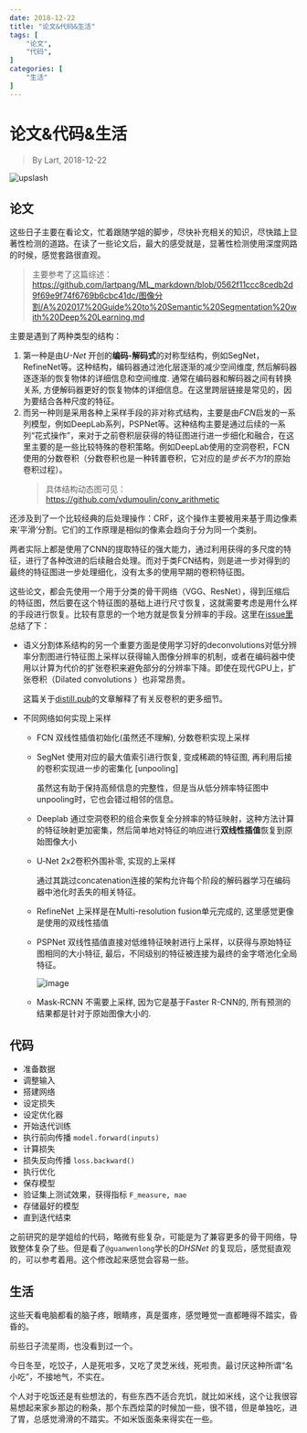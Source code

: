 ```yaml
---
date: 2018-12-22
title: "论文&代码&生活"
tags: [
    "论文",
    "代码",
]
categories: [
    "生活"
]
---
```


# 论文&代码&生活

> By Lart, 2018-12-22

![upslash](https://images.unsplash.com/photo-1499028344343-cd173ffc68a9?ixlib=rb-1.2.1&ixid=eyJhcHBfaWQiOjEyMDd9&auto=format&fit=crop&w=750&q=80)

## 论文

这些日子主要在看论文，忙着跟随学姐的脚步，尽快补充相关的知识，尽快踏上显著性检测的道路。在读了一些论文后，最大的感受就是，显著性检测使用深度网路的时候，感觉套路很直观。

> 主要参考了这篇综述：<https://github.com/lartpang/ML_markdown/blob/0562f11ccc8cedb2d9f69e9f74f6769b6cbc41dc/图像分割/A%202017%20Guide%20to%20Semantic%20Segmentation%20with%20Deep%20Learning.md>

主要是遇到了两种类型的结构：

1. 第一种是由*U-Net* 开创的**编码-解码式**的对称型结构，例如SegNet，RefineNet等。这种结构，编码器通过池化层逐渐的减少空间维度, 然后解码器逐逐渐的恢复物体的详细信息和空间维度. 通常在编码器和解码器之间有转换关系, 方便解码器更好的恢复物体的详细信息。在这里跨层链接是常见的，因为要结合各种尺度的特征。
2. 而另一种则是采用各种上采样手段的非对称式结构，主要是由*FCN*启发的一系列模型，例如DeepLab系列，PSPNet等。这种结构主要是通过后续的一系列“花式操作”，来对于之前卷积层获得的特征图进行进一步细化和融合，在这里主要的是一些比较特殊的卷积策略。例如DeepLab使用的空洞卷积，FCN使用的分数卷积（分数卷积也是一种转置卷积，它对应的是*步长不为1*的原始卷积过程）。
   > 具体结构动态图可见：<https://github.com/vdumoulin/conv_arithmetic>

还涉及到了一个比较经典的后处理操作：CRF，这个操作主要被用来基于周边像素来‘平滑’分割。它们的工作原理是相似的像素会趋向于分为同一个类别。

两者实际上都是使用了CNN的提取特征的强大能力，通过利用获得的多尺度的特征，进行了各种改进的后续融合处理。而对于类FCN结构，则是进一步对得到的最终的特征图进一步处理细化，没有太多的使用早期的卷积特征图。

这些论文，都会先使用一个用于分类的骨干网络（VGG、ResNet），得到压缩后的特征图，然后要在这个特征图的基础上进行尺寸恢复，这就需要考虑是用什么样的手段进行恢复。比较有意思的一个地方就是恢复分辨率的手段。这里在[issue里](https://github.com/lartpang/ML_markdown/issues/25#issuecomment-448911117)总结了下：

* 语义分割体系结构的另一个重要方面是使用学习好的deconvolutions对低分辨率分割图进行特征图上采样以获得输入图像分辨率的机制，或者在编码器中使用以计算为代价的扩张卷积来避免部分的分辨率下降。即使在现代GPU上，扩张卷积（Dilated convolutions ）也非常昂贵。

    这篇关于[distill.pub](http://link.zhihu.com/?target=http%3A//distill.pub/2016/deconv-checkerboard/)的文章解释了有关反卷积的更多细节。

* 不同网络如何实现上采样

  * FCN 双线性插值初始化(虽然还不理解), 分数卷积实现上采样
  * SegNet 使用对应的最大值索引进行恢复, 变成稀疏的特征图, 再利用后接的卷积实现进一步的密集化 [unpooling]

    虽然这有助于保持高频信息的完整性，但是当从低分辨率特征图中unpooling时，它也会错过相邻的信息。

  * Deeplab 通过空洞卷积的组合来恢复全分辨率的特征映射，这种方法计算的特征映射更加密集，然后简单地对特征的响应进行**双线性插值**恢复到原始图像大小
  * U‐Net 2x2卷积外围补零, 实现的上采样

    通过其跳过concatenation连接的架构允许每个阶段的解码器学习在编码器中池化时丢失的相关特征。

  * RefineNet 上采样是在Multi-resolution fusion单元完成的, 这里感觉更像是使用的双线性插值
  * PSPNet 双线性插值直接对低维特征映射进行上采样，以获得与原始特征图相同的大小特征, 最后，不同级别的特征被连接为最终的金字塔池化全局特征。

    ![image](https://user-images.githubusercontent.com/16298490/50284453-04942780-0494-11e9-8084-8abb06cc5e25.png)

  * Mask‐RCNN 不需要上采样, 因为它是基于Faster R-CNN的, 所有预测的结果都是针对于原始图像大小的.

## 代码

* 准备数据
* 调整输入
* 搭建网络
* 设定损失
* 设定优化器
* 开始迭代训练
* 执行前向传播 `model.forward(inputs)`
* 计算损失
* 损失反向传播 `loss.backward()`
* 执行优化
* 保存模型
* 验证集上测试效果，获得指标 `F_measure, mae`
* 存储最好的模型
* 直到迭代结束

之前研究的是学姐给的代码，略微有些复杂，可能是为了兼容更多的骨干网络，导致整体复杂了些。但是看了`@guanwenlong`学长的*DHSNet* 的复现后，感觉挺直观的，可以参考着用。这个修改起来感觉会容易一些。

## 生活

这些天看电脑都看的脑子疼，眼睛疼，真是蛋疼，感觉睡觉一直都睡得不踏实，昏昏的。

前些日子流星雨，也没看到过一个。

今日冬至，吃饺子，人是死啦多，又吃了灵芝米线，死啦贵。最讨厌这种所谓“名小吃”，不接地气，不实在。

个人对于吃饭还是有些想法的，有些东西不适合充饥，就比如米线，这个让我很容易想起来家乡那边的粉条，那个东西烩菜的时候加一些，很不错，但是单独吃，进了胃，总感觉滑滑的不踏实。不如米饭面条来得实在一些。

